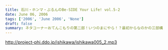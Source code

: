 ```yaml
---
title: 石川・ホンマ・ぶるんのBe-SIDE Your Life! vol.5-2
date: June 06, 2006
tags: ['2006', 'June 2006', 'None']
draft: false
summary: ネタコーナーおてんこもりの第二部！いつのまにやら！？最初からなのかの三部構成。メールの束に埋もれて読みまくります！そして、今日はホンマの「あの」重い口がやっと開かれる一場面も！？三十路は違うなぁ。NAMAE
---
```


http://project-phi.ddo.jp/ishikawa/ishikawa005_2.mp3

